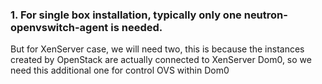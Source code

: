### 1. For single box installation, typically only one neutron-openvswitch-agent is needed.
But for XenServer case, we will need two, this is because the instances created by OpenStack
are actually connected to XenServer Dom0, so we need this additional one for control OVS 
within Dom0
